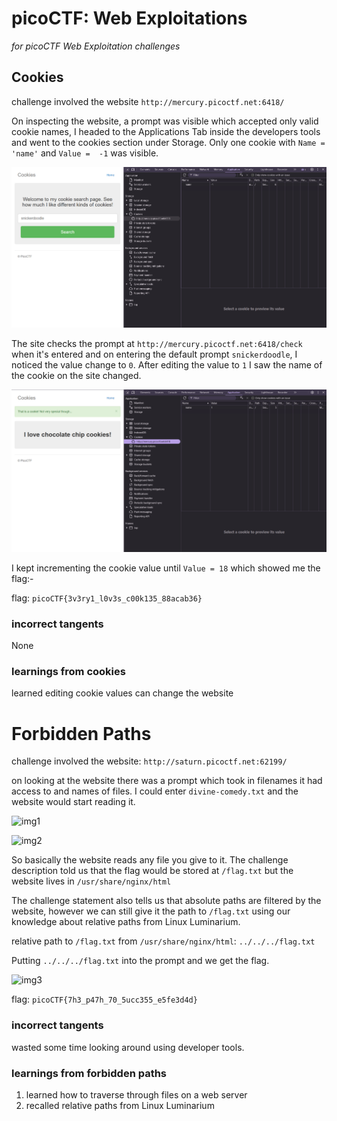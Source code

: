 # picoCTF: Web Exploitations

_for picoCTF Web Exploitation challenges_

## Cookies

challenge involved the website `http://mercury.picoctf.net:6418/`

On inspecting the website, a prompt was visible which accepted only valid cookie names, I headed to the Applications Tab inside the developers tools and went to the cookies section under Storage. Only one cookie with `Name = 'name'` and `Value =  -1` was visible.

![img1](./images/cookies_web2.png)

The site checks the prompt at `http://mercury.picoctf.net:6418/check` when it's entered and on entering the default prompt `snickerdoodle`, I noticed the value change to `0`. After editing the value to `1` I saw the name of the cookie on the site changed.

![img2](./images/cookies_web3.png)

I kept incrementing the cookie value until `Value = 18` which showed me the flag:-

flag: `picoCTF{3v3ry1_l0v3s_c00k135_88acab36}`


### incorrect tangents

None

### learnings from cookies

learned editing cookie values can change the website
 

# Forbidden Paths

challenge involved the website: `http://saturn.picoctf.net:62199/`

on looking at the website there was a prompt which took in filenames it had access to and names of files. I could enter `divine-comedy.txt` and the website would start reading it. 


![img1](forbidden1.png)

![img2](forbidden2.png)

So basically the website reads any file you give to it. The challenge description told us that the flag would be stored at `/flag.txt` but the website lives in `/usr/share/nginx/html`

The challenge statement also tells us that absolute paths are filtered by the website, however we can still give it the path to `/flag.txt` using our knowledge about relative paths from Linux Luminarium.

relative path to `/flag.txt` from `/usr/share/nginx/html`: `../../../flag.txt`

Putting `../../../flag.txt` into the prompt and we get the flag.

![img3](forbidden3.png)

flag: `picoCTF{7h3_p47h_70_5ucc355_e5fe3d4d}`

### incorrect tangents

wasted some time looking around using developer tools.

### learnings from forbidden paths

1. learned how to traverse through files on a web server
2. recalled relative paths from Linux Luminarium
